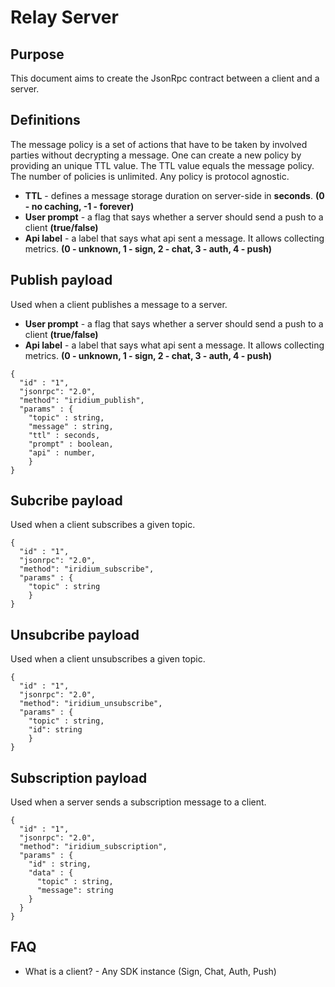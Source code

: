 # Relay Server

## Purpose

This document aims to create the JsonRpc contract between a client and a server.

## Definitions

The message policy is a set of actions that have to be taken by involved parties without decrypting a message.
One can create a new policy by providing an unique TTL value.
The TTL value equals the message policy.
The number of policies is unlimited.
Any policy is protocol agnostic.

- **TTL** - defines a message storage duration on server-side in **seconds**. **(0 - no caching, -1 - forever)**
- **User prompt** - a flag that says whether a server should send a push to a client **(true/false)**
- **Api label** - a label that says what api sent a message. It allows collecting metrics. **(0 - unknown, 1 - sign, 2 - chat, 3 - auth, 4 - push)**

## Publish payload

Used when a client publishes a message to a server.

- **User prompt** - a flag that says whether a server should send a push to a client **(true/false)**
- **Api label** - a label that says what api sent a message. It allows collecting metrics. **(0 - unknown, 1 - sign, 2 - chat, 3 - auth, 4 - push)**

```jsonc
{
  "id" : "1",
  "jsonrpc": "2.0",
  "method": "iridium_publish",
  "params" : {
    "topic" : string,
    "message" : string,
    "ttl" : seconds,
    "prompt" : boolean,
    "api" : number,
	}
}
```

## Subcribe payload

Used when a client subscribes a given topic.

```jsonc
{
  "id" : "1",
  "jsonrpc": "2.0",
  "method": "iridium_subscribe",
  "params" : {
    "topic" : string
	}
}
```

## Unsubcribe payload

Used when a client unsubscribes a given topic.

```jsonc
{
  "id" : "1",
  "jsonrpc": "2.0",
  "method": "iridium_unsubscribe",
  "params" : {
    "topic" : string,
    "id": string
	}
}
```

## Subscription payload

Used when a server sends a subscription message to a client.

```jsonc
{
  "id" : "1",
  "jsonrpc": "2.0",
  "method": "iridium_subscription",
  "params" : {
    "id" : string,
    "data" : {
      "topic" : string,
      "message": string
    }
  }
}
```

## FAQ

- What is a client? - Any SDK instance (Sign, Chat, Auth, Push)
